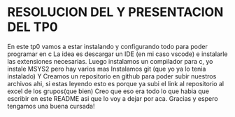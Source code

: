 # RESOLUCION DEL Y PRESENTACION DEL TP0

En este tp0 vamos a estar instalando y configurando todo para poder programar en c
La idea es descargar un IDE (en mi caso vscode) e instalarle las extensiones necesarias.
Luego instalamos un compilador para c, yo instale MSYS2 pero hay varios mas
Instalamos git (que yo ya lo tenia instalado)
Y Creamos un repositorio en github para poder subir nuestros archivos ahi, si estas leyendo esto es porque ya subi el link al repositorio al excel de los grupos(que bien)
Creo que eso era todo lo que habia que escribir en este README asi que lo voy a dejar por aca.
Gracias y espero tengamos una buena cursada!